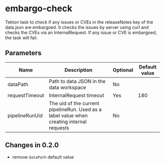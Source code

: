 # embargo-check

Tekton task to check if any issues or CVEs in the releaseNotes key of the data.json are embargoed. It checks the issues
by server using curl and checks the CVEs via an InternalRequest. If any issue or CVE is embargoed, the task will fail.

## Parameters

| Name                     | Description                                                                               | Optional | Default value               |
|--------------------------|-------------------------------------------------------------------------------------------|----------|-----------------------------|
| dataPath                 | Path to data JSON in the data workspace                                                   | No       |                             |
| requestTimeout           | InternalRequest timeout                                                                   | Yes      | 180                         |
| pipelineRunUid           | The uid of the current pipelineRun. Used as a label value when creating internal requests | No       |                             |

## Changes in 0.2.0
- remove `dataPath` default value
